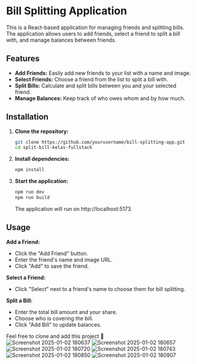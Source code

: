 # Bill Splitting Application

This is a React-based application for managing friends and splitting bills. The application allows users to add friends, select a friend to split a bill with, and manage balances between friends.

## Features

- **Add Friends:** Easily add new friends to your list with a name and image.
- **Select Friends:** Choose a friend from the list to split a bill with.
- **Split Bills:** Calculate and split bills between you and your selected friend.
- **Manage Balances:** Keep track of who owes whom and by how much.

## Installation

1. **Clone the repository:**

   ```bash
   git clone https://github.com/yourusername/bill-splitting-app.git
   cd split-bill-kelas-fullstack
   ```

2. **Install dependencies:**
   ```bash
   npm install
   ```
3. **Start the application:**

   ```bash
   npm run dev
   npm run build
   ```

   The application will run on http://localhost:5173.

## Usage

**Add a Friend:**

- Click the "Add Friend" button.
- Enter the friend's name and image URL.
- Click "Add" to save the friend.

**Select a Friend:**

- Click "Select" next to a friend's name to choose them for bill splitting.

**Split a Bill:**

- Enter the total bill amount and your share.
- Choose who is covering the bill.
- Click "Add Bill" to update balances.

Feel free to clone and add this project 🙂
<br/>
![Screenshot 2025-01-02 180637](https://github.com/user-attachments/assets/e5f3405e-340f-4695-a8d1-c0650be69992)
![Screenshot 2025-01-02 180657](https://github.com/user-attachments/assets/1e0d6608-b5bf-418b-8b1e-a412c92869a4)
![Screenshot 2025-01-02 180720](https://github.com/user-attachments/assets/6f5061a6-6356-4516-99ae-8e09ed4d9cbe)
![Screenshot 2025-01-02 180743](https://github.com/user-attachments/assets/8d50ab2c-0a21-419b-bcc5-5315a3b59063)
![Screenshot 2025-01-02 180850](https://github.com/user-attachments/assets/19c17923-1c58-4e1a-8e32-0c21208a062a)
![Screenshot 2025-01-02 180907](https://github.com/user-attachments/assets/d7201ac8-166a-41f0-93f2-9e390a942805)
